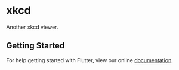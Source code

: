 # xkcd

Another xkcd viewer.

## Getting Started

For help getting started with Flutter, view our online
[documentation](https://flutter.io/).
